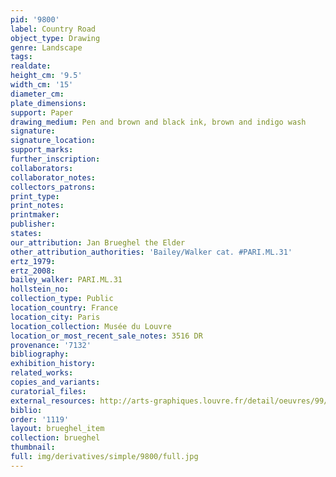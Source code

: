 ```yaml
---
pid: '9800'
label: Country Road
object_type: Drawing
genre: Landscape
tags: 
realdate: 
height_cm: '9.5'
width_cm: '15'
diameter_cm: 
plate_dimensions: 
support: Paper
drawing_medium: Pen and brown and black ink, brown and indigo wash
signature: 
signature_location: 
support_marks: 
further_inscription: 
collaborators: 
collaborator_notes: 
collectors_patrons: 
print_type: 
print_notes: 
printmaker: 
publisher: 
states: 
our_attribution: Jan Brueghel the Elder
other_attribution_authorities: 'Bailey/Walker cat. #PARI.ML.31'
ertz_1979: 
ertz_2008: 
bailey_walker: PARI.ML.31
hollstein_no: 
collection_type: Public
location_country: France
location_city: Paris
location_collection: Musée du Louvre
location_or_most_recent_sale_notes: 3516 DR
provenance: '7132'
bibliography: 
exhibition_history: 
related_works: 
copies_and_variants: 
curatorial_files: 
external_resources: http://arts-graphiques.louvre.fr/detail/oeuvres/99/537624-Route-de-campagne
biblio: 
order: '1119'
layout: brueghel_item
collection: brueghel
thumbnail: 
full: img/derivatives/simple/9800/full.jpg
---
```

